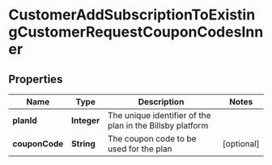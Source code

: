 

# CustomerAddSubscriptionToExistingCustomerRequestCouponCodesInner


## Properties

| Name | Type | Description | Notes |
|------------ | ------------- | ------------- | -------------|
|**planId** | **Integer** | The unique identifier of the plan in the Billsby platform |  |
|**couponCode** | **String** | The coupon code to be used for the plan |  [optional] |




